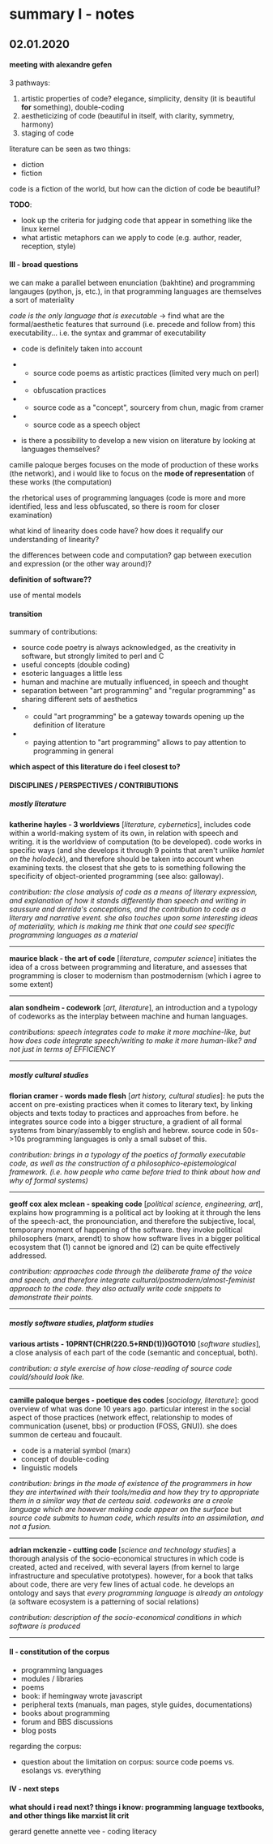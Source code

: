 # summary I - notes
## 02.01.2020

#### meeting with alexandre gefen

3 pathways:
1. artistic properties of code? elegance, simplicity, density (it is beautiful **for** something), double-coding
2. aestheticizing of code (beautiful in itself, with clarity, symmetry, harmony)
3. staging of code


literature can be seen as two things:
- diction
- fiction

code is a fiction of the world, but how can the diction of code be beautiful?


**TODO**:
- look up the criteria for judging code that appear in something like the linux kernel
- what artistic metaphors can we apply to code (e.g. author, reader, reception, style)


#### III - broad questions

we can make a parallel between enunciation (bakhtine) and programming langauges (python, js, etc.), in that programming languages are themselves a sort of materiality

*code is the only language that is executable* -> find what are the formal/aesthetic features that surround (i.e. precede and follow from) this executability... i.e. the syntax and grammar of executability

- code is definitely taken into account
- - source code poems as artistic practices (limited very much on perl)
- - obfuscation practices
- - source code as a "concept", sourcery from chun, magic from cramer
- - source code as a speech object

- is there a possibility to develop a new vision on literature by looking at languages themselves?

camille paloque berges focuses on the mode of production of these works (the network), and i would like to focus on the **mode of representation** of these works (the computation)

the rhetorical uses of programming languages (code is more and more identified, less and less obfuscated, so there is room for closer examination)

what kind of linearity does code have? how does it requalify our understanding of linearity?

the differences between code and computation? gap between execution and expression (or the other way around)?

**definition of software??**

use of mental models

#### transition

summary of contributions:
- source code poetry is always acknowledged, as the creativity in software, but strongly limited to perl and C
- useful concepts (double coding)
- esoteric languages a little less
- human and machine are mutually influenced, in speech and thought
- separation between "art programming" and "regular programming" as sharing different sets of aesthetics
- - could "art programming" be a gateway towards opening up the definition of literature
- - paying attention to "art programming" allows to pay attention to programming in general

**which aspect of this literature do i feel closest to?**

#### DISCIPLINES / PERSPECTIVES / CONTRIBUTIONS

##### mostly literature

**katherine hayles - 3 worldviews** [*literature, cybernetics*], includes code within a world-making system of its own, in relation with speech and writing. it is the worldview of computation (to be developed). code works in specific ways (and she develops it through 9 points that aren't unlike *hamlet on the holodeck*), and therefore should be taken into account when examining texts. the closest that she gets to is something following the specificity of object-oriented programming (see also: galloway).

*contribution: the close analysis of code as a means of literary expression, and explanation of how it stands differently than speech and writing in saussure and derrida's conceptions, and the contribution to code as a literary and narrative event. she also touches upon some interesting ideas of materiality, which is making me think that one could see specific programming languages as a material*

---
**maurice black - the art of code** [*literature, computer science*] initiates the idea of a cross between programming and literature, and assesses that programming is closer to modernism than postmodernism (which i agree to some extent)

---
**alan sondheim - codework** [*art, literature*], an introduction and a typology of codeworks as the interplay between machine and human languages.


*contributions: speech integrates code to make it more machine-like, but how does code integrate speech/writing to make it more human-like? and not just in terms of EFFICIENCY*

---

##### mostly cultural studies

**florian cramer - words made flesh** [*art history, cultural studies*]: he puts the accent on pre-existing practices when it comes to literary text, by linking objects and texts today to practices and approaches from before. he integrates source code into a bigger structure, a gradient of all formal systems from binary/assembly to english and hebrew. source code in 50s->10s programming languages is only a small subset of this.

*contribution: brings in a typology of the poetics of formally executable code, as well as the construction of a philosophico-epistemological framework. (i.e. how people who came before tried to think about how and why of formal systems)*

---
**geoff cox alex mclean - speaking code** [*political science, engineering, art*], explains how programming is a political act by looking at it through the lens of the speech-act, the pronounciation, and therefore the subjective, local, temporary moment of happening of the software. they invoke political philosophers (marx, arendt) to show how software lives in a bigger political ecosystem that (1) cannot be ignored and (2) can be quite effectively addressed.

*contribution: approaches code through the deliberate frame of the voice and speech, and therefore integrate cultural/postmodern/almost-feminist approach to the code. they also actually write code snippets to demonstrate their points.*

---

##### mostly software studies, platform studies

**various artists - 10PRNT(CHR(220.5+RND(1)))GOTO10** [*software studies*], a close analysis of each part of the code (semantic and conceptual, both).

*contribution: a style exercise of how close-reading of source code could/should look like.*

---
**camille paloque berges - poetique des codes** [*sociology, literature*]: good overview of what was done 10 years ago. particular interest in the social aspect of those practices (network effect, relationship to modes of communication (usenet, bbs) or production (FOSS, GNU)). she does summon de certeau and foucault.

- code is a material symbol (marx)
- concept of double-coding
- linguistic models

*contribution: brings in the mode of existence of the programmers in how they are intertwined with their tools/media and how they try to appropriate them in a similar way that de certeau said. codeworks are a creole language which are however making code appear on the surface* but *source code submits to human code, which results into an assimilation, and not a fusion.*

---

**adrian mckenzie - cutting code** [*science and technology studies*] a thorough analysis of the socio-economical structures in which code is created, acted and received, with several layers (from kernel to large infrastructure and speculative prototypes). however, for a book that talks about code, there are very few lines of actual code. he develops an ontology and says that *every programming language is already an ontology* (a software ecosystem is a patterning of social relations)

*contribution: description of the socio-economical conditions in which software is produced*

---

#### II - constitution of the corpus

- programming languages
- modules / libraries
- poems
- book: if hemingway wrote javascript
- peripheral texts (manuals, man pages, style guides, documentations)
- books about programming
- forum and BBS discussions
- blog posts

regarding the corpus:
- question about the limitation on corpus: source code poems vs. esolangs vs. everything



#### IV - next steps

**what should i read next? things i know: programming language textbooks, and other things like marxist lit crit**

gerard genette
annette vee - coding literacy
